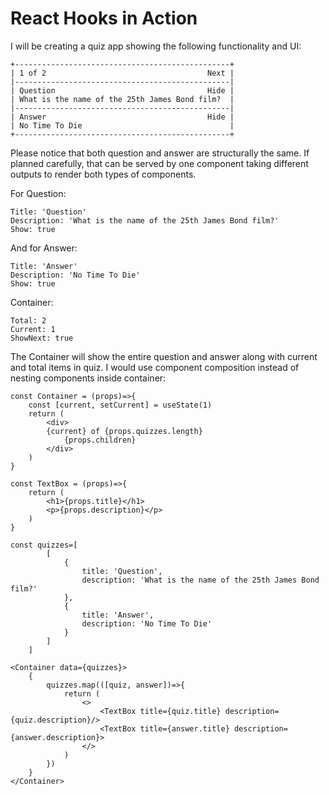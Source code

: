 # React Hooks in Action

I will be creating a quiz app showing the following functionality and UI:

```text
+------------------------------------------------+
| 1 of 2                                    Next |
|------------------------------------------------|
| Question                                  Hide |
| What is the name of the 25th James Bond film?  |
|------------------------------------------------|
| Answer                                    Hide |
| No Time To Die                                 |
+------------------------------------------------+
```

Please notice that both question and answer are structurally the same. If planned carefully, that can be served by one component taking different outputs to render both types of components.

For Question:

```text
Title: 'Question'
Description: 'What is the name of the 25th James Bond film?'
Show: true
```

And for Answer:

```text
Title: 'Answer'
Description: 'No Time To Die'
Show: true
```

Container:

```text
Total: 2
Current: 1
ShowNext: true
```

The Container will show the entire question and answer along with current and total items in quiz. I would use component composition instead of nesting components inside container:

```React
const Container = (props)=>{
    const [current, setCurrent] = useState(1)
    return (
        <div>
        {current} of {props.quizzes.length}
            {props.children}
        </div>
    )
}

const TextBox = (props)=>{
    return (
        <h1>{props.title}</h1>
        <p>{props.description}</p>
    )
}

const quizzes=[
        [
            {
                title: 'Question',
                description: 'What is the name of the 25th James Bond film?'
            },
            {
                title: 'Answer',
                description: 'No Time To Die'
            }
        ]
    ]

<Container data={quizzes}>
    {
        quizzes.map(([quiz, answer])=>{
            return (
                <>
                    <TextBox title={quiz.title} description={quiz.description}/>
                    <TextBox title={answer.title} description={answer.description}>
                </>
            )
        })
    }
</Container>

```
